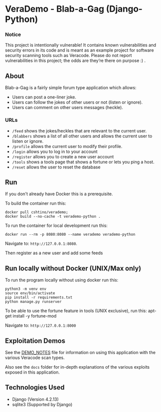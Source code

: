 # VeraDemo - Blab-a-Gag (Django-Python)

### Notice

This project is intentionally vulnerable! It contains known vulnerabilities and security errors in its code and is meant as an example project for software security scanning tools such as Veracode. Please do not report vulnerabilities in this project; the odds are they’re there on purpose :) .

## About

Blab-a-Gag is a fairly simple forum type application which allows:

- Users can post a one-liner joke.
- Users can follow the jokes of other users or not (listen or ignore).
- Users can comment on other users messages (heckle).

### URLs

- `/feed` shows the jokes/heckles that are relevant to the current user.
- `/blabbers` shows a list of all other users and allows the current user to listen or ignore.
- `/profile` allows the current user to modify their profile.
- `/login` allows you to log in to your account
- `/register` allows you to create a new user account
- `/tools` shows a tools page that shows a fortune or lets you ping a host.
- `/reset` allows the user to reset the database

## Run

If you don't already have Docker this is a prerequisite.

To build the container run this:

    docker pull cshtino/verademo;
    docker build --no-cache -t verademo-python .

To run the container for local development run this:

    docker run --rm -p 8080:8080 --name verademo verademo-python

Navigate to: `http://127.0.0.1:8080`.

Then register as a new user and add some feeds

## Run locally without Docker (UNIX/Max only)

To run the program locally without using docker run this:

    python3 -m venv env
    source env/bin/activate
    pip install -r requirements.txt
    python manage.py runserver

To be able to use the fortune feature in tools (UNIX exclusive), run this:
    apt-get install -y fortune-mod

Navigate to: `http://127.0.0.1:8000`

## Exploitation Demos

See the [DEMO_NOTES](DEMO_NOTES.md) file for information on using this application with the various Veracode scan types.

Also see the `docs` folder for in-depth explanations of the various exploits exposed in this application.


## Technologies Used

- Django (Version 4.2.13)
- sqlite3 (Supported by Django)

